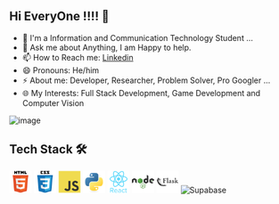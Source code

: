  ## Hi EveryOne !!!! 👋

- 🔭 I'm a Information and Communication Technology Student ... 
- 💬 Ask me about Anything, I am Happy to help.
- 📫 How to Reach me: [Linkedin](https://www.linkedin.com/in/jimit-karangia-7090062bb/)
- 😄 Pronouns: He/him
- ⚡ About me: Developer, Researcher, Problem Solver, Pro Googler ...
- 🌐 My Interests: Full Stack Development, Game Development and Computer Vision
<!---
jimitk21/jimitk21 is a ✨ special ✨ repository because its `README.md` (this file) appears on your GitHub profile.
You can click the Preview link to take a look at your changes.
--->

![image](https://github.com/user-attachments/assets/0729e909-a3f7-4c2c-8b91-55f913e08434)

## Tech Stack 🛠️

<p align="left">
  <img src="https://raw.githubusercontent.com/devicons/devicon/master/icons/html5/html5-original-wordmark.svg" alt="HTML5" width="40" height="40"/>
  <img src="https://raw.githubusercontent.com/devicons/devicon/master/icons/css3/css3-original-wordmark.svg" alt="CSS3" width="40" height="40"/>
  <img src="https://raw.githubusercontent.com/devicons/devicon/master/icons/javascript/javascript-original.svg" alt="JavaScript" width="40" height="40"/>
  <img src="https://raw.githubusercontent.com/devicons/devicon/master/icons/python/python-original.svg" alt="Python" width="40" height="40"/>
  <img src="https://raw.githubusercontent.com/devicons/devicon/master/icons/react/react-original-wordmark.svg" alt="React" width="40" height="40"/>
  <img src="https://raw.githubusercontent.com/devicons/devicon/master/icons/nodejs/nodejs-original-wordmark.svg" alt="Node.js" width="40" height="40"/>
  <img src="https://raw.githubusercontent.com/devicons/devicon/master/icons/flask/flask-original-wordmark.svg" alt="Flask" width="40" height="40"/>
  <img src="https://user-images.githubusercontent.com/29272580/123535946-f6dc9880-d6d2-11eb-8b25-3487e917b315.png" alt="Supabase" width="40" height="40"/>
</p>



